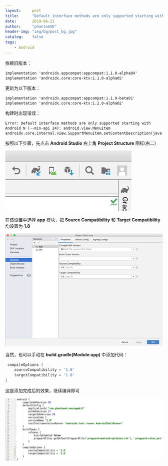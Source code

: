 ```yaml
---
layout:     post
title:      "Default interface methods are only supported starting with Android N"
date:       2019-06-21
author:     "phantomVK"
header-img: "img/bg/post_bg.jpg"
catalog:    false
tags:
    - Android
---
```


依赖旧版本：

```
implementation 'androidx.appcompat:appcompat:1.1.0-alpha04'
implementation 'androidx.core:core-ktx:1.1.0-alpha05'
```

更新为以下版本：

```
implementation 'androidx.appcompat:appcompat:1.1.0-beta01'
implementation 'androidx.core:core-ktx:1.2.0-alpha02'
```

构建时出现错误：

```
Error: Default interface methods are only supported starting with Android N (--min-api 24): android.view.MenuItem androidx.core.internal.view.SupportMenuItem.setContentDescription(java.lang.CharSequence)
```

按照以下步骤，先点击 __Android Studio__ 右上角 __Project Structure__ 图标(右二)

![project_structure_icon](/img/android/BuildError/project_structure_icon.jpg)

在该设置中选择 __app__ 模块，把 __Source Compatibility__ 和 __Target Compatibility__ 均设置为 __1.8__

![project_structure](/img/android/BuildError/project_structure.jpg)

当然，也可以手动在 __build.gradle(Module:app)__ 中添加代码：

```groovy
 compileOptions {
    sourceCompatibility = '1.8'
    targetCompatibility = '1.8'
}
```

这是添加完成后的效果，继续编译即可

![compileOptions](/img/android/BuildError/compileOptions.jpg)

